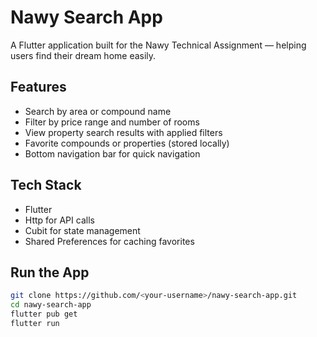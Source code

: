 # Nawy Search App

A Flutter application built for the Nawy Technical Assignment — helping users find their dream home easily.

## Features

- Search by area or compound name
- Filter by price range and number of rooms
- View property search results with applied filters
- Favorite compounds or properties (stored locally)
- Bottom navigation bar for quick navigation

## Tech Stack

- Flutter
- Http for API calls
- Cubit for state management
- Shared Preferences for caching favorites

## Run the App

```bash
git clone https://github.com/<your-username>/nawy-search-app.git
cd nawy-search-app
flutter pub get
flutter run
```
